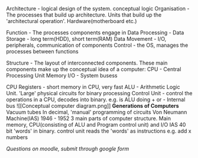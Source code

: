 
Architecture - logical design of the system. conceptual logic
Organisation - The processes that build up architecture. Units that build up the 'architectural operation'. Hardware(motherboard etc.)

Function - The processes components engage in
	Data Processing - 
	Data Storage - long term(HDD), short term(RAM)
	Data Movement - I/O, peripherals, communication of components
	Control - the OS, manages the processes between functions 

Structure - The layout of interconnected components. These main components make up the conceptual idea of a computer:
	CPU - Central Processing Unit
	Memory
	I/O - 
	System busess

CPU
	Registers - short memory in CPU, very fast
	ALU - Arithmetic Logic Unit. 'Large' physical circuits for binary processing
	Control Unit - control the operations in a CPU, decodes into binary. e.g. is ALU doing + or -
	Internal bus
![[Conceptual computer diagram.png]]
**Generations of Computers**
	Vacuum tubes
		In decimal, 'manual' programming of circuits
	Von Neumann Machine(IAS) 1946 - 1952
		3 main parts of computer structure. Main memory, CPU(consisting of ALU and Program control unit) and I/O
	IAS
		40 bit 'words' in binary. control unit reads the 'words' as instructions e.g. add x numbers

*Questions on moodle, submit through google form*
